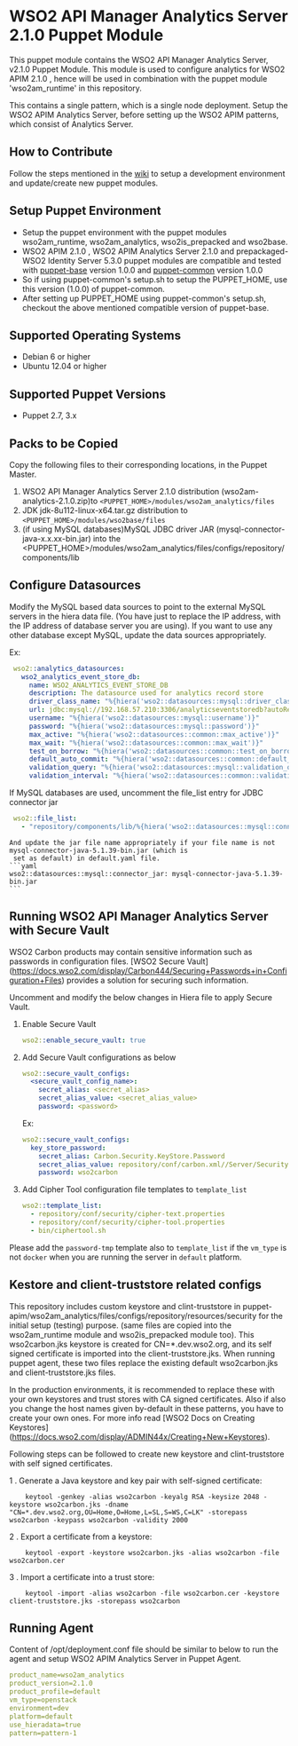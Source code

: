 # WSO2 API Manager Analytics Server 2.1.0 Puppet Module

This puppet module contains the WSO2 API Manager Analytics Server, v2.1.0 Puppet Module. This module is used to
configure analytics for WSO2 APIM 2.1.0 , hence will be used in combination with the puppet module 'wso2am_runtime' in
this repository.

This contains a single pattern, which is a single node deployment. Setup the WSO2 APIM Analytics Server, before setting
 up the WSO2 APIM patterns, which consist of Analytics Server.

## How to Contribute

Follow the steps mentioned in the [wiki](https://github.com/wso2/puppet-base/wiki) to setup a development environment and update/create new puppet modules.

## Setup Puppet Environment

* Setup the puppet environment with the puppet modules wso2am_runtime, wso2am_analytics, wso2is_prepacked and wso2base.
* WSO2 APIM 2.1.0 , WSO2 APIM Analytics Server 2.1.0 and prepackaged-WSO2 Identity Server 5.3.0 puppet modules are
compatible and tested with
[puppet-base](https://github.com/wso2/puppet-base/) version 1.0.0 and [puppet-common](https://github.com/wso2/puppet-common) version 1.0.0
* So if using puppet-common's setup.sh to setup the PUPPET_HOME, use this version (1.0.0) of puppet-common.
* After setting up PUPPET_HOME using puppet-common's setup.sh, checkout the above mentioned compatible version of puppet-base.

## Supported Operating Systems

- Debian 6 or higher
- Ubuntu 12.04 or higher

## Supported Puppet Versions

- Puppet 2.7, 3.x

## Packs to be Copied

Copy the following files to their corresponding locations, in the Puppet Master.

1. WSO2 API Manager Analytics Server 2.1.0 distribution (wso2am-analytics-2.1.0.zip)to
`<PUPPET_HOME>/modules/wso2am_analytics/files`
2. JDK jdk-8u112-linux-x64.tar.gz distribution to `<PUPPET_HOME>/modules/wso2base/files`
3. (if using MySQL databases)MySQL JDBC driver JAR (mysql-connector-java-x.x.xx-bin.jar) into the
<PUPPET_HOME>/modules/wso2am_analytics/files/configs/repository/components/lib

## Configure Datasources

Modify the MySQL based data sources to point to the external MySQL servers in the hiera data file. (You
 have just to replace the IP address, with the IP address of database server you are using). If you want
to use any other database except MySQL, update the data sources appropriately.

Ex:
   ```yaml
    wso2::analytics_datasources:
      wso2_analytics_event_store_db:
        name: WSO2_ANALYTICS_EVENT_STORE_DB
        description: The datasource used for analytics record store
        driver_class_name: "%{hiera('wso2::datasources::mysql::driver_class_name')}"
        url: jdbc:mysql://192.168.57.210:3306/analyticseventstoredb?autoReconnect=true
        username: "%{hiera('wso2::datasources::mysql::username')}"
        password: "%{hiera('wso2::datasources::mysql::password')}"
        max_active: "%{hiera('wso2::datasources::common::max_active')}"
        max_wait: "%{hiera('wso2::datasources::common::max_wait')}"
        test_on_borrow: "%{hiera('wso2::datasources::common::test_on_borrow')}"
        default_auto_commit: "%{hiera('wso2::datasources::common::default_auto_commit')}"
        validation_query: "%{hiera('wso2::datasources::mysql::validation_query')}"
        validation_interval: "%{hiera('wso2::datasources::common::validation_interval')}"
   ```
   If MySQL databases are used, uncomment the file_list entry for JDBC connector jar

   ```yaml
    wso2::file_list:
      - "repository/components/lib/%{hiera('wso2::datasources::mysql::connector_jar')}"
   ```
    And update the jar file name appropriately if your file name is not mysql-connector-java-5.1.39-bin.jar (which is
     set as default) in default.yaml file.
    ```yaml
    wso2::datasources::mysql::connector_jar: mysql-connector-java-5.1.39-bin.jar
    ```
## Running WSO2 API Manager Analytics Server with Secure Vault

WSO2 Carbon products may contain sensitive information such as passwords in configuration files. [WSO2 Secure Vault]
(https://docs.wso2.com/display/Carbon444/Securing+Passwords+in+Configuration+Files) provides a solution for securing such information.

Uncomment and modify the below changes in Hiera file to apply Secure Vault.

1. Enable Secure Vault

    ```yaml
    wso2::enable_secure_vault: true
    ```

2. Add Secure Vault configurations as below

    ```yaml
    wso2::secure_vault_configs:
      <secure_vault_config_name>:
        secret_alias: <secret_alias>
        secret_alias_value: <secret_alias_value>
        password: <password>
    ```

    Ex:
    ```yaml
    wso2::secure_vault_configs:
      key_store_password:
        secret_alias: Carbon.Security.KeyStore.Password
        secret_alias_value: repository/conf/carbon.xml//Server/Security/KeyStore/Password,false
        password: wso2carbon
    ```

3. Add Cipher Tool configuration file templates to `template_list`

    ```yaml
    wso2::template_list:
      - repository/conf/security/cipher-text.properties
      - repository/conf/security/cipher-tool.properties
      - bin/ciphertool.sh
    ```
Please add the `password-tmp` template also to `template_list` if the `vm_type` is not `docker` when you are running the server in `default` platform.

## Kestore and client-truststore related configs

This repository includes custom keystore and clint-truststore in
puppet-apim/wso2am_analytics/files/configs/repository/resources/security for the initial setup (testing) purpose.
(same files are copied into the wso2am_runtime module and wso2is_prepacked module too). This wso2carbon.jks keystore is
created for CN=*.dev.wso2.org, and its self signed certificate is imported into the client-truststore.jks. When running puppet agent, these two files replace the existing default wso2carbon.jks and client-truststore.jks files.

In the production environments, it is recommended to replace these with your own keystores and trust stores with CA
signed certificates. Also if also you change the host names given by-default in these patterns, you have to create
your own ones. For more info read [WSO2 Docs on Creating Keystores] (https://docs.wso2.com/display/ADMIN44x/Creating+New+Keystores).

Following steps can be followed to create new keystore and clint-truststore with self signed certificates.

1 . Generate a Java keystore and key pair with self-signed certificate:
```
	keytool -genkey -alias wso2carbon -keyalg RSA -keysize 2048 -keystore wso2carbon.jks -dname "CN=*.dev.wso2.org,OU=Home,O=Home,L=SL,S=WS,C=LK" -storepass wso2carbon -keypass wso2carbon -validity 2000
```
2 . Export a certificate from a keystore:
```
	keytool -export -keystore wso2carbon.jks -alias wso2carbon -file wso2carbon.cer
```
3 . Import a certificate into a trust store:
```
	keytool -import -alias wso2carbon -file wso2carbon.cer -keystore client-truststore.jks -storepass wso2carbon
```

## Running Agent

Content of /opt/deployment.conf file should be similar to below to run the agent and setup WSO2 APIM Analytics Server
 in Puppet Agent.
```yaml
product_name=wso2am_analytics
product_version=2.1.0
product_profile=default
vm_type=openstack
environment=dev
platform=default
use_hieradata=true
pattern=pattern-1
```
